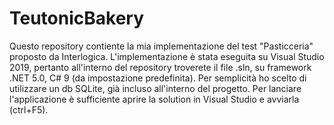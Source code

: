 # TeutonicBakery

Questo repository contiente la mia implementazione del test "Pasticceria" proposto da Interlogica.
L'implementazione è stata eseguita su Visual Studio 2019, pertanto all'interno del repository troverete il file .sln, su framework .NET 5.0, C# 9 (da impostazione predefinita).
Per semplicità ho scelto di utilizzare un db SQLite, già incluso all'interno del progetto.
Per lanciare l'applicazione è sufficiente aprire la solution in Visual Studio e avviarla (ctrl+F5).
